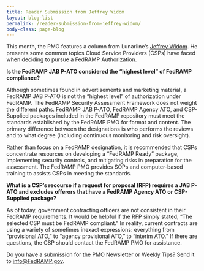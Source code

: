 ```yaml
---
title: Reader Submission from Jeffrey Widom
layout: blog-list
permalink: /reader-submission-from-jeffrey-widom/
body-class: page-blog
---
```

This month, the PMO features a column from Lunarline’s [Jeffrey Widom](mailto:jeffrey.widom@lunarline.com). He presents some common topics Cloud Service Providers (CSPs) have faced when deciding to pursue a FedRAMP Authorization.

**Is the FedRAMP JAB P-ATO considered the “highest level” of FedRAMP compliance?**

Although sometimes found in advertisements and marketing material, a FedRAMP JAB P-ATO is not the “highest level” of authorization under FedRAMP. The FedRAMP Security Assessment Framework does not weight the different paths. FedRAMP JAB P-ATO, FedRAMP Agency ATO, and CSP-Supplied packages included in the FedRAMP repository must meet the standards established by the FedRAMP PMO for format and content. The primary difference between the designations is who performs the reviews and to what degree (including continuous monitoring and risk oversight).

Rather than focus on a FedRAMP designation, it is recommended that CSPs concentrate resources on developing a “FedRAMP Ready” package, implementing security controls, and mitigating risks in preparation for the assessment. The FedRAMP PMO provides SOPs and computer-based training to assists CSPs in meeting the standards.

**What is a CSP’s recourse if a request for proposal (RFP) requires a JAB P-ATO and excludes offerors that have a FedRAMP Agency ATO or CSP-Supplied package?**


As of today, government contracting officers are not consistent in their FedRAMP requirements. It would be helpful if the RFP simply stated, “The selected CSP must be FedRAMP compliant.” In reality, current contracts are using a variety of sometimes inexact expressions: everything from “provisional ATO,” to “agency provisional ATO,” to “interim ATO.” If there are questions, the CSP should contact the FedRAMP PMO for assistance.

Do you have a submission for the PMO Newsletter or Weekly Tips? Send it to [info@FedRAMP.gov](mailto:info@FedRAMP.gov).
